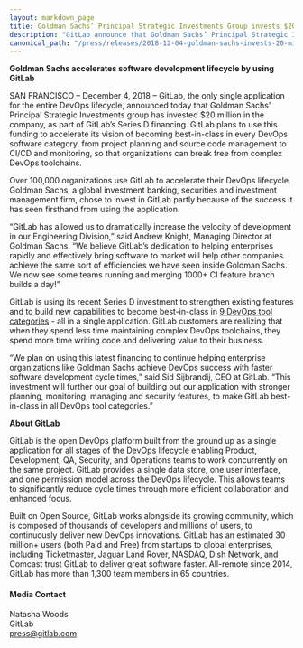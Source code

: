 ```yaml
---
layout: markdown_page
title: Goldman Sachs’ Principal Strategic Investments Group invests $20 million in GitLab’s Series D Financing
description: "GitLab announce that Goldman Sachs’ Principal Strategic Investments group has invested $20 million in the company, as part of GitLab’s Series D financing."
canonical_path: "/press/releases/2018-12-04-goldman-sachs-invests-20-million-gitlab.html"
---
```


**Goldman Sachs accelerates software development lifecycle by using GitLab**

SAN FRANCISCO – December 4, 2018 – GitLab, the only single application for the entire DevOps lifecycle, announced today that Goldman Sachs’ Principal Strategic Investments group has invested $20 million in the company, as part of GitLab’s Series D financing. GitLab plans to use this funding to accelerate its vision of becoming best-in-class in every DevOps software category, from project planning and source code management to CI/CD and monitoring, so that organizations can break free from complex DevOps toolchains.

Over 100,000 organizations use GitLab to accelerate their DevOps lifecycle. Goldman Sachs, a global investment banking, securities and investment management firm, chose to invest in GitLab partly because of the success it has seen firsthand from using the application.

“GitLab has allowed us to dramatically increase the velocity of development in our Engineering Division,” said Andrew Knight, Managing Director at Goldman Sachs. “We believe GitLab’s dedication to helping enterprises rapidly and effectively bring software to market will help other companies achieve the same sort of efficiencies we have seen inside Goldman Sachs. We now see some teams running and merging 1000+ CI feature branch builds a day!”

GitLab is using its recent Series D investment to strengthen existing features and to build new capabilities to become best-in-class in [9 DevOps tool categories](https://about.gitlab.com/stages-devops-lifecycle/) - all in a single application.  GitLab customers are realizing that when they spend less time maintaining complex DevOps toolchains, they spend more time writing code and delivering value to their business.

“We plan on using this latest financing to continue helping enterprise organizations like Goldman Sachs achieve DevOps success with faster software development cycle times,” said Sid Sijbrandij, CEO at GitLab. “This investment will further our goal of building out our application with stronger planning, monitoring, managing and security features, to make GitLab best-in-class in all DevOps tool categories.”

**About GitLab**

GitLab is the open DevOps platform built from the ground up as a single application for all stages of the DevOps lifecycle enabling Product, Development, QA, Security, and Operations teams to work concurrently on the same project. GitLab provides a single data store, one user interface, and one permission model across the DevOps lifecycle. This allows teams to significantly reduce cycle times through more efficient collaboration and enhanced focus.

Built on Open Source, GitLab works alongside its growing community, which is composed of thousands of developers and millions of users, to continuously deliver new DevOps innovations. GitLab has an estimated 30 million+ users (both Paid and Free) from startups to global enterprises, including Ticketmaster, Jaguar Land Rover, NASDAQ, Dish Network, and Comcast trust GitLab to deliver great software faster. All-remote since 2014, GitLab has more than 1,300 team members in 65 countries.



#### Media Contact
Natasha Woods
<br> 
GitLab
<br> 
press@gitlab.com
